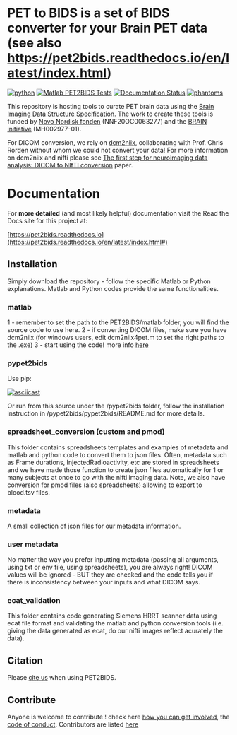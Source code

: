# PET to BIDS is a set of BIDS converter for your Brain PET data (see also https://pet2bids.readthedocs.io/en/latest/index.html)

[![python](https://github.com/openneuropet/PET2BIDS/actions/workflows/python.yaml/badge.svg)](https://github.com/openneuropet/PET2BIDS/actions/workflows/python.yaml)
[![Matlab PET2BIDS Tests](https://github.com/openneuropet/PET2BIDS/actions/workflows/matlab.yaml/badge.svg)](https://github.com/openneuropet/PET2BIDS/actions/workflows/matlab.yaml) 
[![Documentation Status](https://readthedocs.org/projects/pet2bids/badge/?version=latest)](https://pet2bids.readthedocs.io/en/latest/?badge=latest)
[![phantoms](https://github.com/openneuropet/PET2BIDS/actions/workflows/phantoms.yaml/badge.svg?event=push)](https://github.com/openneuropet/PET2BIDS/actions/workflows/phantoms.yaml)

This repository is hosting tools to curate PET brain data using the [Brain Imaging Data Structure Specification](https://bids-specification.readthedocs.io/en/stable/04-modality-specific-files/09-positron-emission-tomography.html). The work to create these tools is funded by [Novo Nordisk fonden](https://novonordiskfonden.dk/en/) (NNF20OC0063277) and the [BRAIN initiative](https://braininitiative.nih.gov/) (MH002977-01).

For DICOM conversion, we rely on [dcm2niix](https://www.nitrc.org/plugins/mwiki/index.php/dcm2nii:MainPage), collaborating with Prof. Chris Rorden without whom we could not convert your data! For more information on dcm2niix and nifti please see [The first step for neuroimaging data analysis: DICOM to NIfTI conversion](https://www.ncbi.nlm.nih.gov/pubmed/26945974) paper.

# Documentation

For **more detailed** (and most likely helpful) documentation visit the Read the Docs site for this project at:

[https://pet2bids.readthedocs.io](https://pet2bids.readthedocs.io/en/latest/index.html#)

## Installation

Simply download the repository - follow the specific Matlab or Python explanations. Matlab and Python codes provide the same functionalities.

### matlab

1 - remember to set the path to the PET2BIDS/matlab folder, you will find the source code to use here.
2 - if converting DICOM files, make sure you have dcm2niix (for windows users, edit dcm2niix4pet.m to set the right paths to the .exe)
3 - start using the code! more info [here](https://github.com/openneuropet/PET2BIDS/tree/main/matlab#readme)

### pypet2bids

Use pip:

[![asciicast](https://asciinema.org/a/TZJg5BglDMFM2fEEX9dSpnJEy.svg)](https://asciinema.org/a/TZJg5BglDMFM2fEEX9dSpnJEy)

Or run from this source under the /pypet2bids folder, follow the installation instruction in 
/pypet2bids/pypet2bids/README.md for more details.

### spreadsheet_conversion (custom and pmod)

This folder contains spreadsheets templates and examples of metadata and matlab and python code to convert them to json files. Often, metadata such as Frame durations, InjectedRadioactivity, etc are stored in spreadsheets and we have made those function to create json files automatically for 1 or many subjects at once to go with the nifti imaging data. Note, we also have conversion for pmod files (also spreadsheets) allowing to export to blood.tsv files.

### metadata

A small collection of json files for our metadata information. 

### user metadata 

No matter the way you prefer inputting metadata (passing all arguments, using txt or env file, using spreadsheets), you are always right! DICOM values will be ignored - BUT they are checked and the code tells you if there is inconsistency between your inputs and what DICOM says.

### ecat_validation

This folder contains code generating Siemens HRRT scanner data using ecat file format and validating the matlab and python conversion tools (i.e. giving the data generated as ecat, do our nifti images reflect acurately the data).

## Citation 

Please [cite us](CITATION.cff) when using PET2BIDS.

## Contribute

Anyone is welcome to contribute ! check here [how you can get involved](contributing.md), the [code of conduct](code_of_conduct.md). Contributors are listed [here](contributors.md)
